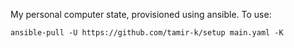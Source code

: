  My personal computer state, provisioned using ansible.
 To use:
```
ansible-pull -U https://github.com/tamir-k/setup main.yaml -K
```

